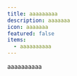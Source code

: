 ```yaml
---
title: aaaaaaaaa
description: aaaaaaa
icon: aaaaaaa
featured: false
items:
  - aaaaaaaaaa
---
```

a﻿aaaaaaaaa
